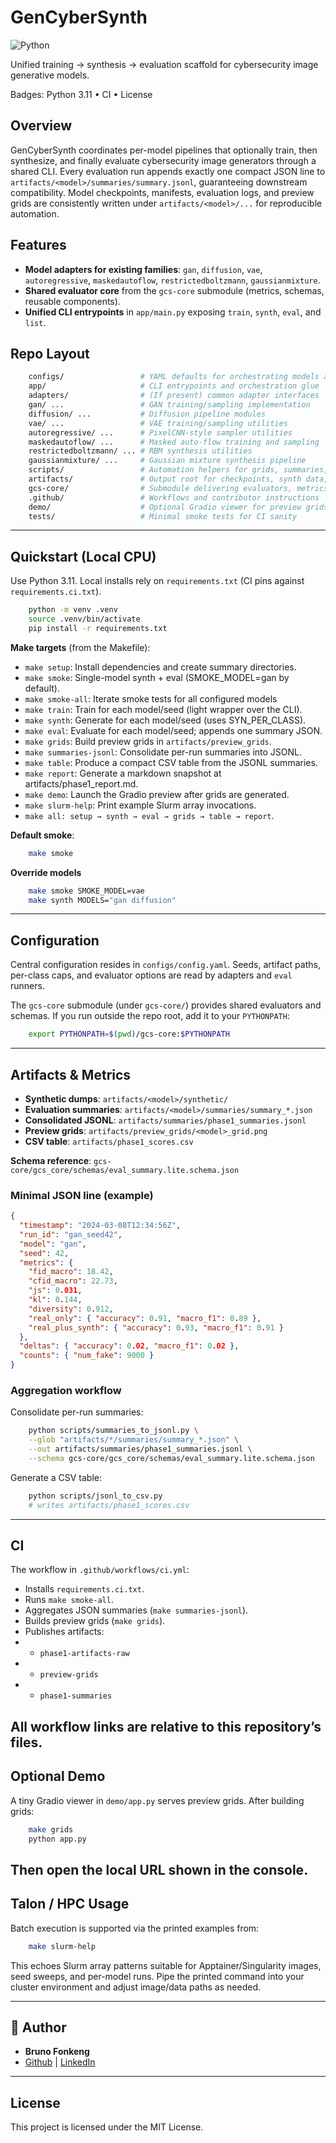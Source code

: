 # GenCyberSynth

![Python](https://img.shields.io/badge/Python-3.11-blue)

Unified training → synthesis → evaluation scaffold for cybersecurity image generative models.

Badges: Python 3.11 • CI • License

## Overview

GenCyberSynth coordinates per-model pipelines that optionally train, then synthesize, and finally evaluate cybersecurity image generators through a shared CLI. Every evaluation run appends exactly one compact JSON line to `artifacts/<model>/summaries/summary.jsonl`, guaranteeing downstream compatibility. Model checkpoints, manifests, evaluation logs, and preview grids are consistently written under `artifacts/<model>/...` for reproducible automation.

## Features

- **Model adapters for existing families**: `gan`, `diffusion`, `vae`, `autoregressive`, `maskedautoflow`, `restrictedboltzmann`, `gaussianmixture`.
- **Shared evaluator core** from the `gcs-core` submodule (metrics, schemas, reusable components).
- **Unified CLI entrypoints** in `app/main.py` exposing `train`, `synth`, `eval`, and `list`.

## Repo Layout 

```bash
    configs/                 # YAML defaults for orchestrating models and evaluation
    app/                     # CLI entrypoints and orchestration glue
    adapters/                # (If present) common adapter interfaces
    gan/ ...                 # GAN training/sampling implementation
    diffusion/ ...           # Diffusion pipeline modules
    vae/ ...                 # VAE training/sampling utilities
    autoregressive/ ...      # PixelCNN-style sampler utilities
    maskedautoflow/ ...      # Masked auto-flow training and sampling
    restrictedboltzmann/ ... # RBM synthesis utilities
    gaussianmixture/ ...     # Gaussian mixture synthesis pipeline
    scripts/                 # Automation helpers for grids, summaries, tables, reports
    artifacts/               # Output root for checkpoints, synth data, summaries, grids
    gcs-core/                # Submodule delivering evaluators, metrics, schemas
    .github/                 # Workflows and contributor instructions
    demo/                    # Optional Gradio viewer for preview grids
    tests/                   # Minimal smoke tests for CI sanity

```

---
## Quickstart (Local CPU)

Use Python 3.11. Local installs rely on `requirements.txt` (CI pins against `requirements.ci.txt`).

```bash
    python -m venv .venv
    source .venv/bin/activate
    pip install -r requirements.txt
```
**Make targets** (from the Makefile):
- `make setup`: Install dependencies and create summary directories.
- `make smoke`: Single-model synth + eval (SMOKE_MODEL=gan by default).
- `make smoke-all`: Iterate smoke tests for all configured models
- `make train`: Train for each model/seed (light wrapper over the CLI).
- `make synth`: Generate for each model/seed (uses SYN_PER_CLASS).
- `make eval`: Evaluate for each model/seed; appends one summary JSON.
- `make grids`: Build preview grids in `artifacts/preview_grids`.
- `make summaries-jsonl`: Consolidate per-run summaries into JSONL.
- `make table`: Produce a compact CSV table from the JSONL summaries.
- `make report`: Generate a markdown snapshot at artifacts/phase1_report.md.
- `make demo`: Launch the Gradio preview after grids are generated.
- `make slurm-help`: Print example Slurm array invocations.
- `make all: setup → synth → eval → grids → table → report`.

**Default smoke**:
```bash
    make smoke
```

**Override models**
```bash
    make smoke SMOKE_MODEL=vae
    make synth MODELS="gan diffusion"
```
---

## Configuration

Central configuration resides in `configs/config.yaml`. Seeds, artifact paths, per-class caps, and evaluator options are read by adapters and `eval` runners.

The `gcs-core` submodule (under `gcs-core/`) provides shared evaluators and schemas. If you run outside the repo root, add it to your `PYTHONPATH`:

```bash
    export PYTHONPATH=$(pwd)/gcs-core:$PYTHONPATH
```
---

## Artifacts & Metrics
- **Synthetic dumps**: `artifacts/<model>/synthetic/`
- **Evaluation summaries**: `artifacts/<model>/summaries/summary_*.json`
- **Consolidated JSONL**: `artifacts/summaries/phase1_summaries.jsonl`
- **Preview grids**: `artifacts/preview_grids/<model>_grid.png`
- **CSV table**: `artifacts/phase1_scores.csv`

**Schema reference**: `gcs-core/gcs_core/schemas/eval_summary.lite.schema.json`

### Minimal JSON line (example)
```json
{
  "timestamp": "2024-03-08T12:34:56Z",
  "run_id": "gan_seed42",
  "model": "gan",
  "seed": 42,
  "metrics": {
    "fid_macro": 18.42,
    "cfid_macro": 22.73,
    "js": 0.031,
    "kl": 0.144,
    "diversity": 0.912,
    "real_only": { "accuracy": 0.91, "macro_f1": 0.89 },
    "real_plus_synth": { "accuracy": 0.93, "macro_f1": 0.91 }
  },
  "deltas": { "accuracy": 0.02, "macro_f1": 0.02 },
  "counts": { "num_fake": 9000 }
}
```

### Aggregation workflow

Consolidate per-run summaries:
```bash
    python scripts/summaries_to_jsonl.py \
    --glob "artifacts/*/summaries/summary_*.json" \
    --out artifacts/summaries/phase1_summaries.jsonl \
    --schema gcs-core/gcs_core/schemas/eval_summary.lite.schema.json
```
Generate a CSV table:
```bash
    python scripts/jsonl_to_csv.py
    # writes artifacts/phase1_scores.csv
```
---

## CI

The workflow in `.github/workflows/ci.yml`:
- Installs `requirements.ci.txt`.
- Runs `make smoke-all`.
- Aggregates JSON summaries (`make summaries-jsonl`).
- Builds preview grids (`make grids`).
- Publishes artifacts:
- - `phase1-artifacts-raw`
- - `preview-grids`
- - `phase1-summaries`

All workflow links are relative to this repository’s files.
---

## Optional Demo

A tiny Gradio viewer in `demo/app.py` serves preview grids. After building grids:
```bash
    make grids
    python app.py
```

Then open the local URL shown in the console.
---

## Talon / HPC Usage

Batch execution is supported via the printed examples from:
```bash
    make slurm-help
```

This echoes Slurm array patterns suitable for Apptainer/Singularity images, seed sweeps, and per-model runs. Pipe the printed command into your cluster environment and adjust image/data paths as needed.

---

## 📘 Author

- **Bruno Fonkeng**
- [Github](https://github.com/edgemindstudio) | [LinkedIn](https://www.linkedin.com/in/edgemindstudio/)

---

## License

This project is licensed under the MIT License.